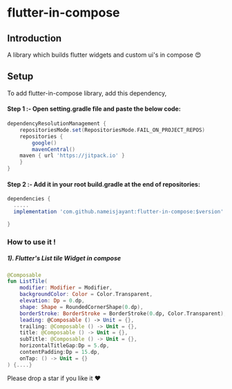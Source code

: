 # flutter-in-compose

## Introduction

A library which builds flutter widgets and custom ui's in compose 😍

## Setup

To add flutter-in-compose library, add this dependency,

#### Step 1 :- Open setting.gradle file and paste the below code:

```gradle  
dependencyResolutionManagement {
    repositoriesMode.set(RepositoriesMode.FAIL_ON_PROJECT_REPOS)
    repositories {
        google()
        mavenCentral()
	maven { url 'https://jitpack.io' }
    }
}
```

#### Step 2 :- Add it in your root build.gradle at the end of repositories:

```gradle  
dependencies {  
  .....
  implementation 'com.github.nameisjayant:flutter-in-compose:$version'

}  
```
### How to use it !

##### 1). Flutter's List tile Widget in compose

```kotlin
@Composable
fun ListTile(
    modifier: Modifier = Modifier,
    backgroundColor: Color = Color.Transparent,
    elevation: Dp = 0.dp,
    shape: Shape = RoundedCornerShape(0.dp),
    borderStroke: BorderStroke = BorderStroke(0.dp, Color.Transparent),
    leading: @Composable () -> Unit = {},
    trailing: @Composable () -> Unit = {},
    title: @Composable () -> Unit = {},
    subTitle: @Composable () -> Unit = {},
    horizontalTitleGap:Dp = 5.dp,
    contentPadding:Dp = 15.dp,
    onTap: () -> Unit = {}
) {....}
```

Please drop a star if you like it ❤️
